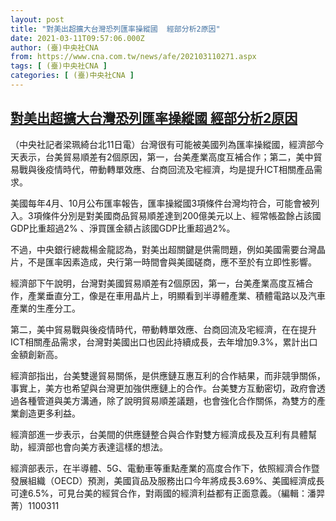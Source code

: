 ```yaml
---
layout: post
title: "對美出超擴大台灣恐列匯率操縱國  經部分析2原因"
date: 2021-03-11T09:57:06.000Z
author: (臺)中央社CNA
from: https://www.cna.com.tw/news/afe/202103110271.aspx
tags: [ (臺)中央社CNA ]
categories: [ (臺)中央社CNA ]
---
```

<!--1615456626000-->
[對美出超擴大台灣恐列匯率操縱國  經部分析2原因](https://www.cna.com.tw/news/afe/202103110271.aspx)
------

<div>
<div></div><div class="paragraph"><p>（中央社記者梁珮綺台北11日電）台灣很有可能被美國列為匯率操縱國，經濟部今天表示，台美貿易順差有2個原因，第一，台美產業高度互補合作；第二，美中貿易戰與後疫情時代，帶動轉單效應、台商回流及宅經濟，均是提升ICT相關產品需求。</p><p>美國每年4月、10月公布匯率報告，匯率操縱國3項條件台灣均符合，可能會被列入。3項條件分別是對美國商品貿易順差達到200億美元以上、經常帳盈餘占該國GDP比重超過2% 、淨買匯金額占該國GDP比重超過2%。</p><p>不過，中央銀行總裁楊金龍認為，對美出超關鍵是供需問題，例如美國需要台灣晶片，不是匯率因素造成，央行第一時間會與美國磋商，應不至於有立即性影響。</p><p>經濟部下午說明，台灣對美國貿易順差有2個原因，第一，台美產業高度互補合作，產業垂直分工，像是在車用晶片上，明顯看到半導體產業、積體電路以及汽車產業的生產分工。</p><p>第二，美中貿易戰與後疫情時代，帶動轉單效應、台商回流及宅經濟，在在提升ICT相關產品需求，台灣對美國出口也因此持續成長，去年增加9.3%，累計出口金額創新高。</p><p>經濟部指出，台美雙邊貿易關係，是供應鏈互惠互利的合作結果，而非競爭關係，事實上，美方也希望與台灣更加強供應鏈上的合作。台美雙方互動密切，政府會透過各種管道與美方溝通，除了說明貿易順差議題，也會強化合作關係，為雙方的產業創造更多利益。</p><p>經濟部進一步表示，台美間的供應鏈整合與合作對雙方經濟成長及互利有具體幫助，經濟部也會向美方表達這樣的想法。</p><p>經濟部表示，在半導體、5G、電動車等重點產業的高度合作下，依照經濟合作暨發展組織（OECD）預測，美國貨品及服務出口今年將成長3.69%、美國經濟成長可達6.5%，可見台美的經貿合作，對兩國的經濟利益都有正面意義。（編輯：潘羿菁）1100311</p></div>
</div>
